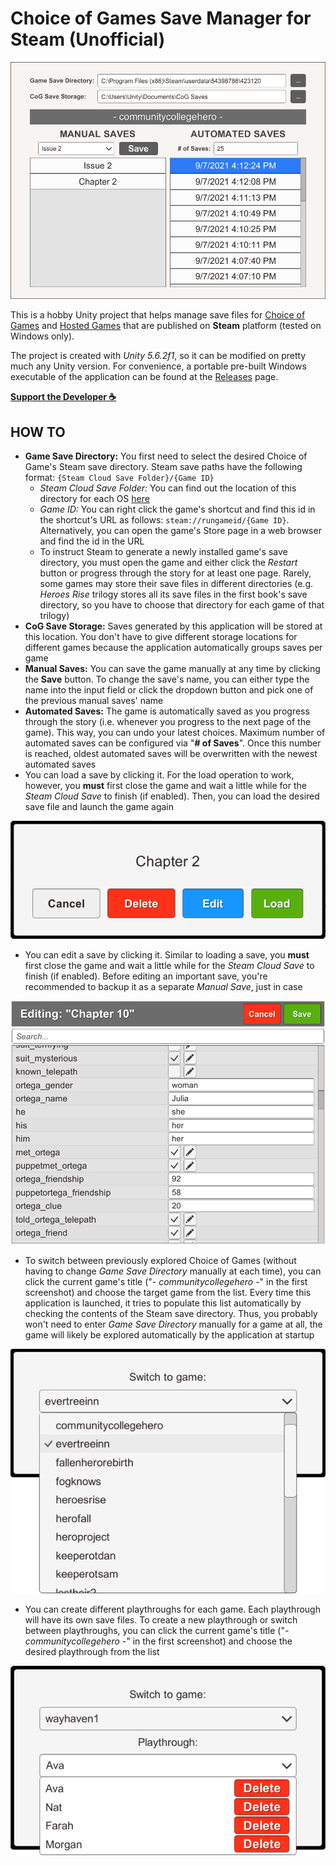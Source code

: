 # Choice of Games Save Manager for Steam (Unofficial)

![Screenshot](Images/MainWindow.png)

This is a hobby Unity project that helps manage save files for [Choice of Games](https://store.steampowered.com/search/?publisher=Choice%20of%20Games) and [Hosted Games](https://store.steampowered.com/search/?publisher=Hosted%20Games) that are published on **Steam** platform (tested on Windows only).

The project is created with *Unity 5.6.2f1*, so it can be modified on pretty much any Unity version. For convenience, a portable pre-built Windows executable of the application can be found at the [Releases](https://github.com/yasirkula/UnityChoiceOfGamesSaveManager/releases) page.

**[Support the Developer ☕](https://yasirkula.itch.io/unity3d)**

## HOW TO

- **Game Save Directory:** You first need to select the desired Choice of Game's Steam save directory. Steam save paths have the following format: `{Steam Cloud Save Folder}/{Game ID}`
  - *Steam Cloud Save Folder:* You can find out the location of this directory for each OS [here](https://help.steampowered.com/en/faqs/view/68D2-35AB-09A9-7678)
  - *Game ID:* You can right click the game's shortcut and find this id in the shortcut's URL as follows: `steam://rungameid/{Game ID}`. Alternatively, you can open the game's Store page in a web browser and find the id in the URL
  - To instruct Steam to generate a newly installed game's save directory, you must open the game and either click the *Restart* button or progress through the story for at least one page. Rarely, some games may store their save files in different directories (e.g. *Heroes Rise* trilogy stores all its save files in the first book's save directory, so you have to choose that directory for each game of that trilogy)
- **CoG Save Storage:** Saves generated by this application will be stored at this location. You don't have to give different storage locations for different games because the application automatically groups saves per game
- **Manual Saves:** You can save the game manually at any time by clicking the **Save** button. To change the save's name, you can either type the name into the input field or click the dropdown button and pick one of the previous manual saves' name
- **Automated Saves:** The game is automatically saved as you progress through the story (i.e. whenever you progress to the next page of the game). This way, you can undo your latest choices. Maximum number of automated saves can be configured via "**# of Saves**". Once this number is reached, oldest automated saves will be overwritten with the newest automated saves
- You can load a save by clicking it. For the load operation to work, however, you **must** first close the game and wait a little while for the *Steam Cloud Save* to finish (if enabled). Then, you can load the desired save file and launch the game again

![Screenshot](Images/LoadDialog.png)

- You can edit a save by clicking it. Similar to loading a save, you **must** first close the game and wait a little while for the *Steam Cloud Save* to finish (if enabled). Before editing an important save, you're recommended to backup it as a separate *Manual Save*, just in case

![Screenshot](Images/SaveEditor.png)

- To switch between previously explored Choice of Games (without having to change *Game Save Directory* manually at each time), you can click the current game's title ("*- communitycollegehero -*" in the first screenshot) and choose the target game from the list. Every time this application is launched, it tries to populate this list automatically by checking the contents of the Steam save directory. Thus, you probably won't need to enter *Game Save Directory* manually for a game at all, the game will likely be explored automatically by the application at startup

![Screenshot](Images/GameSelectionDialog.png)

- You can create different playthroughs for each game. Each playthrough will have its own save files. To create a new playthrough or switch between playthroughs, you can click the current game's title ("*- communitycollegehero -*" in the first screenshot) and choose the desired playthrough from the list

![Screenshot](Images/PlaythroughSelectionDialog.png)
